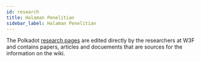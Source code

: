 ```yaml
---
id: research
title: Halaman Penelitian
sidebar_label: Halaman Penelitian
---
```


The Polkadot [research pages](https://research.polkadot.network) are edited directly by the researchers at W3F and contains papers, articles and docuements that are sources for the information on the wiki.

